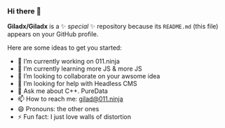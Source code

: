 ### Hi there 👋

**Giladx/Giladx** is a ✨ _special_ ✨ repository because its `README.md` (this file) appears on your GitHub profile.

Here are some ideas to get you started:

- 🔭 I’m currently working on 011.ninja
- 🌱 I’m currently learning more JS & more JS
- 👯 I’m looking to collaborate on your awsome idea
- 🤔 I’m looking for help with Headless CMS
- 💬 Ask me about C++. PureData 
- 📫 How to reach me: gilad@011.ninja
- 😄 Pronouns: the other ones
- ⚡ Fun fact: I just love walls of distortion
